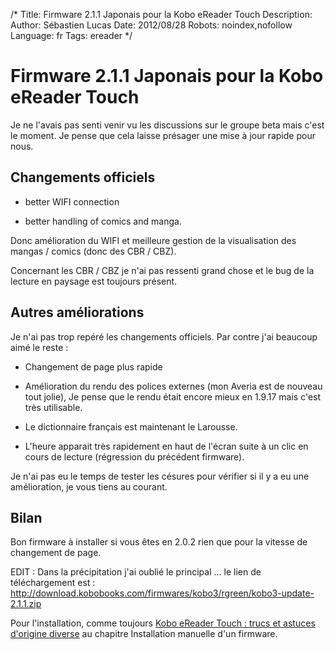 /*
Title: Firmware 2.1.1 Japonais pour la Kobo eReader Touch
Description: 
Author: Sébastien Lucas
Date: 2012/08/28
Robots: noindex,nofollow
Language: fr
Tags: ereader
*/
# Firmware 2.1.1 Japonais pour la Kobo eReader Touch

Je ne l'avais pas senti venir vu les discussions sur le groupe beta mais c'est le moment. Je pense que cela laisse présager une mise à jour rapide pour nous.

## Changements officiels

*	better WIFI connection 

*	better handling of comics and manga.

Donc amélioration du WIFI et meilleure gestion de la visualisation des mangas / comics (donc des CBR / CBZ).

Concernant les CBR / CBZ je n'ai pas ressenti grand chose et le bug de la lecture en paysage est toujours présent.
## Autres améliorations

Je n'ai pas trop repéré les changements officiels. Par contre j'ai beaucoup aimé le reste :

*	Changement de page plus rapide

*	Amélioration du rendu des polices externes (mon Averia est de nouveau tout jolie), Je pense que le rendu était encore mieux en 1.9.17 mais c'est très utilisable.

*	Le dictionnaire français est maintenant le Larousse.

*	L'heure apparait très rapidement en haut de l'écran suite à un clic en cours de lecture (régression du précédent firmware).

Je n'ai pas eu le temps de tester les césures pour vérifier si il y a eu une amélioration, je vous tiens au courant.
## Bilan

Bon firmware à installer si vous êtes en 2.0.2 rien que pour la vitesse de changement de page.

EDIT : Dans la précipitation j'ai oublié le principal ... le lien de téléchargement est : http://download.kobobooks.com/firmwares/kobo3/rgreen/kobo3-update-2.1.1.zip

Pour l'installation, comme toujours [Kobo eReader Touch : trucs et astuces d'origine diverse](/blog/kobo-ereader-touch-5) au chapitre Installation manuelle d'un firmware.
